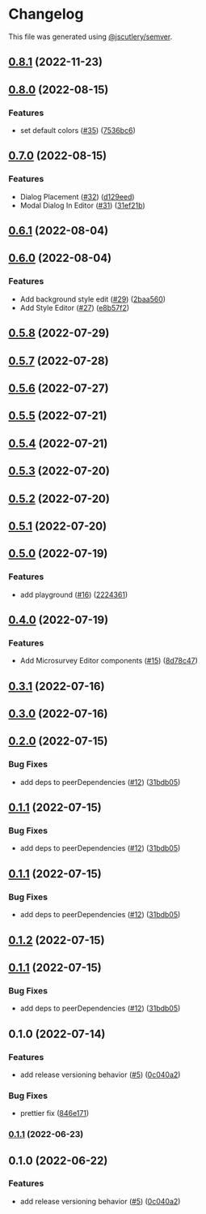 # Changelog

This file was generated using [@jscutlery/semver](https://github.com/jscutlery/semver).

## [0.8.1](https://github.com/Samelogic/microsurveys/compare/react-microsurveys-editor-0.8.0...react-microsurveys-editor-0.8.1) (2022-11-23)

## [0.8.0](https://github.com/Samelogic/microsurveys/compare/react-microsurveys-editor-0.7.0...react-microsurveys-editor-0.8.0) (2022-08-15)


### Features

* set default colors ([#35](https://github.com/Samelogic/microsurveys/issues/35)) ([7536bc6](https://github.com/Samelogic/microsurveys/commit/7536bc6c0af75083c03f83d86f318500c8a6b86a))

## [0.7.0](https://github.com/Samelogic/microsurveys/compare/react-microsurveys-editor-0.6.1...react-microsurveys-editor-0.7.0) (2022-08-15)

### Features

- Dialog Placement ([#32](https://github.com/Samelogic/microsurveys/issues/32)) ([d129eed](https://github.com/Samelogic/microsurveys/commit/d129eed4958dfd8ff33c2f3e0f15e46103246494))
- Modal Dialog In Editor ([#31](https://github.com/Samelogic/microsurveys/issues/31)) ([31ef21b](https://github.com/Samelogic/microsurveys/commit/31ef21b892fbab85f029f24a507466595ae7dc34))

## [0.6.1](https://github.com/Samelogic/microsurveys/compare/react-microsurveys-editor-0.6.0...react-microsurveys-editor-0.6.1) (2022-08-04)

## [0.6.0](https://github.com/Samelogic/microsurveys/compare/react-microsurveys-editor-0.5.8...react-microsurveys-editor-0.6.0) (2022-08-04)

### Features

- Add background style edit ([#29](https://github.com/Samelogic/microsurveys/issues/29)) ([2baa560](https://github.com/Samelogic/microsurveys/commit/2baa560b2788df9298115c4fba0e4bbdacb84b7a))
- Add Style Editor ([#27](https://github.com/Samelogic/microsurveys/issues/27)) ([e8b57f2](https://github.com/Samelogic/microsurveys/commit/e8b57f23275f4d4544e28d768b6e2a5323b42e8d))

## [0.5.8](https://github.com/Samelogic/microsurveys/compare/react-microsurveys-editor-0.5.7...react-microsurveys-editor-0.5.8) (2022-07-29)

## [0.5.7](https://github.com/Samelogic/microsurveys/compare/react-microsurveys-editor-0.5.6...react-microsurveys-editor-0.5.7) (2022-07-28)

## [0.5.6](https://github.com/Samelogic/microsurveys/compare/react-microsurveys-editor-0.5.5...react-microsurveys-editor-0.5.6) (2022-07-27)

## [0.5.5](https://github.com/Samelogic/microsurveys/compare/react-microsurveys-editor-0.5.4...react-microsurveys-editor-0.5.5) (2022-07-21)

## [0.5.4](https://github.com/Samelogic/microsurveys/compare/react-microsurveys-editor-0.5.3...react-microsurveys-editor-0.5.4) (2022-07-21)

## [0.5.3](https://github.com/Samelogic/microsurveys/compare/react-microsurveys-editor-0.5.2...react-microsurveys-editor-0.5.3) (2022-07-20)

## [0.5.2](https://github.com/Samelogic/microsurveys/compare/react-microsurveys-editor-0.5.1...react-microsurveys-editor-0.5.2) (2022-07-20)

## [0.5.1](https://github.com/Samelogic/microsurveys/compare/react-microsurveys-editor-0.5.0...react-microsurveys-editor-0.5.1) (2022-07-20)

## [0.5.0](https://github.com/Samelogic/microsurveys/compare/react-microsurveys-editor-0.4.0...react-microsurveys-editor-0.5.0) (2022-07-19)

### Features

- add playground ([#16](https://github.com/Samelogic/microsurveys/issues/16)) ([2224361](https://github.com/Samelogic/microsurveys/commit/2224361fdeb09fbc8f41226b6f07c8c12d09dd95))

## [0.4.0](https://github.com/Samelogic/microsurveys/compare/react-microsurveys-editor-0.3.1...react-microsurveys-editor-0.4.0) (2022-07-19)

### Features

- Add Microsurvey Editor components ([#15](https://github.com/Samelogic/microsurveys/issues/15)) ([8d78c47](https://github.com/Samelogic/microsurveys/commit/8d78c47a9c2cad7eae4fe1aa44ed27b57483cdab))

## [0.3.1](https://github.com/Samelogic/microsurveys/compare/react-microsurveys-editor-0.3.0...react-microsurveys-editor-0.3.1) (2022-07-16)

## [0.3.0](https://github.com/Samelogic/microsurveys/compare/react-microsurveys-editor-0.2.0...react-microsurveys-editor-0.3.0) (2022-07-16)

## [0.2.0](https://github.com/Samelogic/microsurveys/compare/react-microsurveys-editor-0.1.0...react-microsurveys-editor-0.2.0) (2022-07-15)

### Bug Fixes

- add deps to peerDependencies ([#12](https://github.com/Samelogic/microsurveys/issues/12)) ([31bdb05](https://github.com/Samelogic/microsurveys/commit/31bdb05076e25a2daab019dafdc6d5529ab6e293))

## [0.1.1](https://github.com/Samelogic/microsurveys/compare/react-microsurveys-editor-0.1.0...react-microsurveys-editor-0.1.1) (2022-07-15)

### Bug Fixes

- add deps to peerDependencies ([#12](https://github.com/Samelogic/microsurveys/issues/12)) ([31bdb05](https://github.com/Samelogic/microsurveys/commit/31bdb05076e25a2daab019dafdc6d5529ab6e293))

## [0.1.1](https://github.com/Samelogic/microsurveys/compare/react-microsurveys-editor-0.1.0...react-microsurveys-editor-0.1.1) (2022-07-15)

### Bug Fixes

- add deps to peerDependencies ([#12](https://github.com/Samelogic/microsurveys/issues/12)) ([31bdb05](https://github.com/Samelogic/microsurveys/commit/31bdb05076e25a2daab019dafdc6d5529ab6e293))

## [0.1.2](https://github.com/Samelogic/microsurveys/compare/react-microsurveys-editor-0.1.1...react-microsurveys-editor-0.1.2) (2022-07-15)

## [0.1.1](https://github.com/Samelogic/microsurveys/compare/react-microsurveys-editor-0.1.0...react-microsurveys-editor-0.1.1) (2022-07-15)

### Bug Fixes

- add deps to peerDependencies ([#12](https://github.com/Samelogic/microsurveys/issues/12)) ([31bdb05](https://github.com/Samelogic/microsurveys/commit/31bdb05076e25a2daab019dafdc6d5529ab6e293))

## 0.1.0 (2022-07-14)

### Features

- add release versioning behavior ([#5](https://github.com/Samelogic/microsurveys/issues/5)) ([0c040a2](https://github.com/Samelogic/microsurveys/commit/0c040a28f3c88f03e3c2d48bf1cc5ca0d0145d9a))

### Bug Fixes

- prettier fix ([846e171](https://github.com/Samelogic/microsurveys/commit/846e171a7e84b2bfbee81bf39d367149954df183))

### [0.1.1](https://github.com/Samelogic/microsurveys/compare/react-microsurveys-editor-0.1.0...react-microsurveys-editor-0.1.1) (2022-06-23)

## 0.1.0 (2022-06-22)

### Features

- add release versioning behavior ([#5](https://github.com/Samelogic/microsurveys/issues/5)) ([0c040a2](https://github.com/Samelogic/microsurveys/commit/0c040a28f3c88f03e3c2d48bf1cc5ca0d0145d9a))
